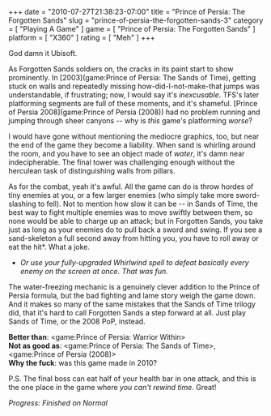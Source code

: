 +++
date = "2010-07-27T21:38:23-07:00"
title = "Prince of Persia: The Forgotten Sands"
slug = "prince-of-persia-the-forgotten-sands-3"
category = [ "Playing A Game" ]
game = [ "Prince of Persia: The Forgotten Sands" ]
platform = [ "X360" ]
rating = [ "Meh" ]
+++

God damn it Ubisoft.

As Forgotten Sands soldiers on, the cracks in its paint start to show prominently.  In [2003](game:Prince of Persia: The Sands of Time), getting stuck on walls and repeatedly missing how-did-I-not-make-that jumps was understandable, if frustrating; now, I would say it's <i>inexcusable</i>.  TFS's later platforming segments are full of these moments, and it's shameful.  [Prince of Persia 2008](game:Prince of Persia (2008)) had no problem running and jumping through sheer canyons -- why is <i>this</i> game's platforming <i>worse</i>?

I would have gone without mentioning the mediocre graphics, too, but near the end of the game they become a liability.  When sand is whirling around the room, and you have to see an object made of <i>water</i>, it's damn near indecipherable.  The final tower was challenging enough without the herculean task of distinguishing walls from pillars.

As for the combat, yeah it's awful.  All the game can do is throw hordes of tiny enemies at you, or a few larger enemies (who simply take more sword-slashing to fell).  Not to mention how slow it can be -- in Sands of Time, the best way to fight multiple enemies was to move swiftly between them, so none would be able to charge up an attack; but in Forgotten Sands, you take just as long as your enemies do to pull back a sword and swing.  If you see a sand-skeleton a full second away from hitting you, you have to roll away or eat the hit*.  What a joke.

* <i>Or use your fully-upgraded Whirlwind spell to defeat basically every enemy on the screen at once.  That was fun.</i>

The water-freezing mechanic is a genuinely clever addition to the Prince of Persia formula, but the bad fighting and lame story weigh the game down.  And it makes so many of the same mistakes that the Sands of Time trilogy did, that it's hard to call Forgotten Sands a step forward at all.  Just play Sands of Time, or the 2008 PoP, instead.

<b>Better than</b>: <game:Prince of Persia: Warrior Within>  
<b>Not as good as</b>: <game:Prince of Persia: The Sands of Time>, <game:Prince of Persia (2008)>  
<b>Why the fuck</b>: was this game made in 2010?

P.S. The final boss can eat half of your health bar in one attack, and this is the one place in the game where <i>you can't rewind time</i>.  Great!

<i>Progress: Finished on Normal</i>